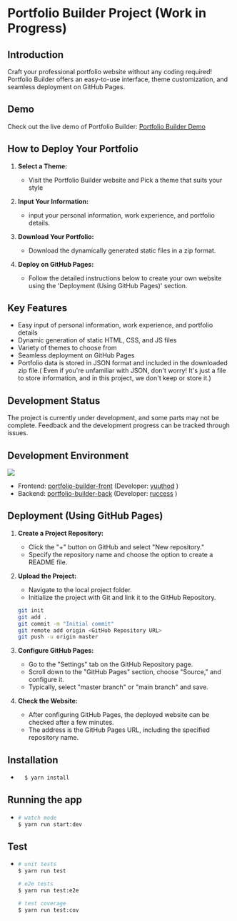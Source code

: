 # Portfolio Builder Project (Work in Progress)

## Introduction
Craft your professional portfolio website without any coding required! Portfolio Builder offers an easy-to-use interface, theme customization, and seamless deployment on GitHub Pages.
## Demo
Check out the live demo of Portfolio Builder: [Portfolio Builder Demo](https://ruccess.site)

## How to Deploy Your Portfolio

1. **Select a Theme:**
    - Visit the Portfolio Builder website and Pick a theme that suits your style

2. **Input Your Information:**
    - input your personal information, work experience, and portfolio details.

3. **Download Your Portfolio:**
    - Download the dynamically generated static files in a zip format.

4. **Deploy on GitHub Pages:**
    - Follow the detailed instructions below to create your own website using the 'Deployment (Using GitHub Pages)' section.

## Key Features
- Easy input of personal information, work experience, and portfolio details
- Dynamic generation of static HTML, CSS, and JS files
- Variety of themes to choose from
- Seamless deployment on GitHub Pages
- Portfolio data is stored in JSON format and included in the downloaded zip file.( Even if you're unfamiliar with JSON, don't worry! It's just a file to store information, and in this project, we don't keep or store it.)

## Development Status

The project is currently under development, and some parts may not be complete. Feedback and the development progress can be tracked through issues.

## Development Environment

  <img src="https://static.ruccess.site/team-soho.svg" />

- Frontend: [portfolio-builder-front](https://github.com/team-soho/portfolio-builder-front) (Developer: [yuuthod](https://https://github.com/yuuthod) )
- Backend: [portfolio-builder-back](https://github.com/team-soho/portfolio-builder-back) (Developer: [ruccess](https://https://github.com/ruccess) )


  
## Deployment (Using GitHub Pages)

1. **Create a Project Repository:**
    - Click the "+" button on GitHub and select "New repository."
    - Specify the repository name and choose the option to create a README file.

2. **Upload the Project:**
    - Navigate to the local project folder.
    - Initialize the project with Git and link it to the GitHub Repository.
   ```bash
   git init
   git add .
   git commit -m "Initial commit"
   git remote add origin <GitHub Repository URL>
   git push -u origin master
   ```
3. **Configure GitHub Pages:**
   - Go to the "Settings" tab on the GitHub Repository page.
   - Scroll down to the "GitHub Pages" section, choose "Source," and configure it.
   - Typically, select "master branch" or "main branch" and save.
4. **Check the Website:**
   - After configuring GitHub Pages, the deployed website can be checked after a few minutes.
   - The address is the GitHub Pages URL, including the specified repository name.

## Installation

- ```bash
    $ yarn install
    ```

## Running the app

-   ```bash
    # watch mode
    $ yarn run start:dev
    ```

## Test

-   ```bash
    # unit tests
    $ yarn run test
    
    # e2e tests
    $ yarn run test:e2e
    
    # test coverage
    $ yarn run test:cov
    ```
